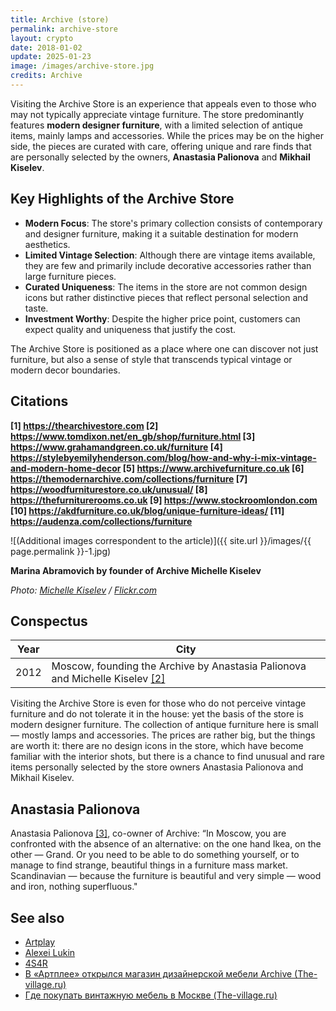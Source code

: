 ```yaml
---
title: Archive (store)
permalink: archive-store
layout: crypto
date: 2018-01-02
update: 2025-01-23
image: /images/archive-store.jpg
credits: Archive 
---
```


Visiting the Archive Store is an experience that appeals even to those who may not typically appreciate vintage furniture. The store predominantly features **modern designer furniture**, with a limited selection of antique items, mainly lamps and accessories. While the prices may be on the higher side, the pieces are curated with care, offering unique and rare finds that are personally selected by the owners, **Anastasia Palionova** and **Mikhail Kiselev**.

## Key Highlights of the Archive Store

- **Modern Focus**: The store's primary collection consists of contemporary and designer furniture, making it a suitable destination for modern aesthetics.
- **Limited Vintage Selection**: Although there are vintage items available, they are few and primarily include decorative accessories rather than large furniture pieces.
- **Curated Uniqueness**: The items in the store are not common design icons but rather distinctive pieces that reflect personal selection and taste.
- **Investment Worthy**: Despite the higher price point, customers can expect quality and uniqueness that justify the cost.

The Archive Store is positioned as a place where one can discover not just furniture, but also a sense of style that transcends typical vintage or modern decor boundaries.

## Citations

**[1] https://thearchivestore.com
[2] https://www.tomdixon.net/en_gb/shop/furniture.html
[3] https://www.grahamandgreen.co.uk/furniture
[4] https://stylebyemilyhenderson.com/blog/how-and-why-i-mix-vintage-and-modern-home-decor
[5] https://www.archivefurniture.co.uk
[6] https://themodernarchive.com/collections/furniture
[7] https://woodfurniturestore.co.uk/unusual/
[8] https://thefurniturerooms.co.uk
[9] https://www.stockroomlondon.com
[10] https://akdfurniture.co.uk/blog/unique-furniture-ideas/
[11] https://audenza.com/collections/furniture**

![(Additional images correspondent to the article)]({{ site.url }}/images/{{ page.permalink }}-1.jpg)

**Marina Abramovich by founder of Archive Michelle Kiselev**

*Photo: [Michelle Kiselev](kiselev-michelle) / [Flickr.com](https://www.flickr.com/photos/michailkiselev/8200920984/)*

## Сonspectus

|Year|City|
|-|-|
|2012|Moscow, founding the Archive by Anastasia Palionova and Michelle Kiselev <span id="a2">[\[2\]](#f2)</span>|

Visiting the Archive Store is even for those who do not perceive vintage furniture and do not tolerate it in the house: yet the basis of the store is modern designer furniture. The collection of antique furniture here is small — mostly lamps and accessories. The prices are rather big, but the things are worth it: there are no design icons in the store, which have become familiar with the interior shots, but there is a chance to find unusual and rare items personally selected by the store owners Anastasia Palionova and Mikhail Kiselev.

## Anastasia Palionova

Anastasia Palionova <span id="a2">[\[3\]](#f2)</span>, co-owner of Archive: “In Moscow, you are confronted with the absence of an alternative: on the one hand Ikea, on the other — Grand. Or you need to be able to do something yourself, or to manage to find strange, beautiful things in a furniture mass market. Scandinavian — because the furniture is beautiful and very simple — wood and iron, nothing superfluous."

## See also

+ [Artplay](artplay)
+ [Alexei Lukin](index)
+ [4S4R](4s4r)
+ [В «Артплее» открылся магазин дизайнерской мебели Archive (The-village.ru)](https://www.the-village.ru/village/service-shopping/shops/111537-archive)
+ [Где покупать винтажную мебель в Москве (The-village.ru)](https://www.the-village.ru/village/service-shopping/style-guide/138797-vintazhnaya-mebel)
